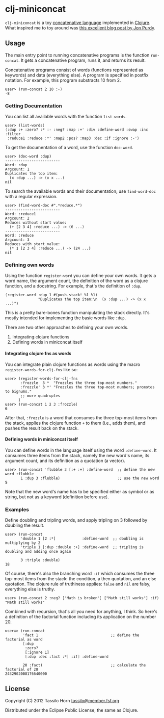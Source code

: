 # clj-miniconcat

`clj-miniconcat` is a toy [concatenative language](http://concatenative.org)
implemented in [Clojure](http://www.clojure.org/).  What inspired me to toy
around was
[this excellent blog post by Jon Purdy](http://evincarofautumn.blogspot.com/2012/02/why-concatenative-programming-matters.html).

## Usage

The main entry point to running concatenative programs is the function
`run-concat`.  It gets a concatenative program, runs it, and returns its
result.

Concatenative programs consist of words (functions represented as keywords) and
data (everything else).  A program is specified in postfix notation.  For
example, this program substracts 10 from 2.

```
user> (run-concat 2 10 :-)
-8
```
### Getting Documentation

You can list all available words with the function `list-words`.

```
user> (list-words)
(:dup :+ :zero? :* :- :neg? :map :+' :div :define-word :swap :inc :filter
 :reduce1 :reduce :*' :map2 :pos? :map3 :dec :if :ignore :-')
```

To get the documentation of a word, use the function `doc-word`.

```
user> (doc-word :dup)
-------------------------
Word: :dup
Argcount: 1
Duplicates the top item:
  (x :dup ...) -> (x x ...)
nil
```

To search the available words and their documentation, use `find-word-doc` with
a regular expression.

```
user> (find-word-doc #".*reduce.*")
-------------------------
Word: :reduce1
Argcount: 2
Reduces without start value:
  (+ [2 3 4] :reduce ...) -> (6 ...)
-------------------------
Word: :reduce
Argcount: 3
Reduces with start value:
  (* 1 [2 3 4] :reduce ...) -> (24 ...)
nil
```

### Defining own words

Using the function `register-word` you can define your own words.  It gets a
word name, the argument count, the definition of the word as a clojure
function, and a docstring.  For example, that's the definition of `:dup`.

```
(register-word :dup 1 #(push-stack! %1 %1)
               "Duplicates the top item:\n  (x :dup ...) -> (x x ...)")
```

This is a pretty bare-bones function manipulating the stack directly.  It's
mostly intended for implementing the basic words like `:dup`.

There are two other approaches to defining your own words.

1. Integrating clojure functions
2. Defining words in miniconcat itself

#### Integrating clojure fns as words

You can integrate plain clojure functions as words using the macro
`register-words-for-clj-fns` like so:

```
user> (register-words-for-clj-fns
       :frozzle  3 *  "Frozzles the three top-most numbers."
       :frozzle' 3 *' "Frozzles the three top-most numbers; promotes to bignums."
       ;; more quadruples
      )
user> (run-concat 1 2 3 :frozzle)
6
```

After that, `:frozzle` is a word that consumes the three top-most items from
the stack, applies the clojure function `+` to them (i.e., adds them), and
pushes the result back on the stack.

#### Defining words in miniconcat itself

You can define words in the language itself using the word `:define-word`.  It
consumes three items from the stack, namely the new word's name, its argument
count, and its definition as a quotation (a vector).

```
user> (run-concat 'flubble 3 [:+ :+] :define-word  ;; define the new word :flubble
       1 :dup 3 :flubble)                          ;; use the new word
5
```

Note that the new word's name has to be specified either as symbol or as
string, but not as a keyword (definition before use).

### Examples

Define doubling and tripling words, and apply tripling on 3 followed by
doubling the result.

```
user> (run-concat
       'double 1 [2 :*]            :define-word  ;; doubling is multiplying by 2
       'triple 1 [:dup :double :+] :define-word  ;; tripling is doubling and adding once again

       3 :triple :double)
18
```

Of course, there's also the branching word `:if` which consumes the three
top-most items from the stack: the condition, a then quotation, and an else
quotation.  The clojure rule of truthiness applies: `false` and `nil` are
falsy, everything else is truthy.

```
user> (run-concat 2 :neg? ["Math is broken"] ["Math still works"] :if)
"Math still works"
```

Combined with recursion, that's all you need for anything, I think.  So here's
a definition of the factorial function including its application on the number
20.

```
user=> (run-concat
        'fact 1                                 ;; define the factorial as word
        [:dup
         :zero?
         [:ignore 1]
         [:dup :dec :fact :*] :if] :define-word

        20 :fact)                               ;; calculate the factorial of 20
2432902008176640000
```

## License

Copyright (C) 2012 Tassilo Horn <tassilo@member.fsf.org>

Distributed under the Eclipse Public License, the same as Clojure.
